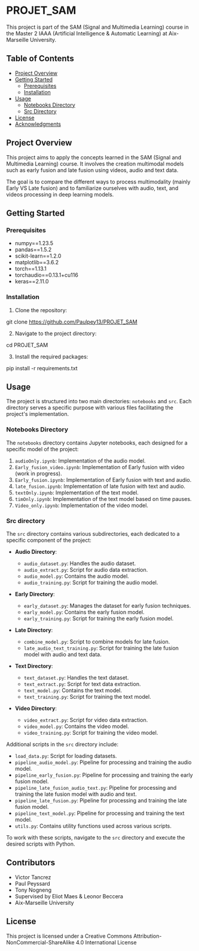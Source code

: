 # PROJET_SAM

This project is part of the SAM (Signal and Multimedia Learning) course in the Master 2 IAAA (Artificial Intelligence & Automatic Learning) at Aix-Marseille University.


## Table of Contents
- [Project Overview](#project-overview)
- [Getting Started](#getting-started)
  - [Prerequisites](#prerequisites)
  - [Installation](#installation)
- [Usage](#usage)
  - [Notebooks Directory](#notebooks-directory)
  - [Src Directory](#src-directory)
- [License](#license)
- [Acknowledgments](#acknowledgments)


## Project Overview

This project aims to apply the concepts learned in the SAM (Signal and Multimedia Learning) course. It involves the creation multimodal models such as early fusion and late fusion using videos, audio and text data. 

The goal is to compare the different ways to process multimodality (mainly Early VS Late fusion) and to familiarize ourselves with audio, text, and videos processing in deep learning models.

## Getting Started

### Prerequisites

- numpy==1.23.5
- pandas==1.5.2
- scikit-learn==1.2.0
- matplotlib==3.6.2
- torch==1.13.1
- torchaudio==0.13.1+cu116
- keras==2.11.0

### Installation

1. Clone the repository:

git clone https://github.com/Paulpey13/PROJET_SAM

2. Navigate to the project directory:

cd PROJET_SAM

3. Install the required packages:

pip install -r requirements.txt

## Usage

The project is structured into two main directories: `notebooks` and `src`. Each directory serves a specific purpose with various files facilitating the project's implementation.

### Notebooks Directory

The `notebooks` directory contains Jupyter notebooks, each designed for a specific model of the project:

1. `audioOnly.ipynb`: Implementation of the audio model.
2. `Early_fusion_video.ipynb`: Implementation of Early fusion with video (work in progress).
3. `Early_fusion.ipynb`: Implementation of Early fusion with text and audio.
4. `late_fusion.ipynb`: Implementation of late fusion with text and audio.
5. `textOnly.ipynb`: Implementation of the text model.
6. `timOnly.ipynb`: Implementation of the text model based on time pauses.
7. `Video_only.ipynb`: Implementation of the video model.

### Src directory

The `src` directory contains various subdirectories, each dedicated to a specific component of the project:

- **Audio Directory**:
  - `audio_dataset.py`: Handles the audio dataset.
  - `audio_extract.py`: Script for audio data extraction.
  - `audio_model.py`: Contains the audio model.
  - `audio_training.py`: Script for training the audio model.

- **Early Directory**:
  - `early_dataset.py`: Manages the dataset for early fusion techniques.
  - `early_model.py`: Contains the early fusion model.
  - `early_training.py`: Script for training the early fusion model.

- **Late Directory**:
  - `combine_model.py`: Script to combine models for late fusion.
  - `late_audio_text_training.py`: Script for training the late fusion model with audio and text data.

- **Text Directory**:
  - `text_dataset.py`: Handles the text dataset.
  - `text_extract.py`: Script for text data extraction.
  - `text_model.py`: Contains the text model.
  - `text_training.py`: Script for training the text model.

- **Video Directory**:
  - `video_extract.py`: Script for video data extraction.
  - `video_model.py`: Contains the video model.
  - `video_training.py`: Script for training the video model.

Additional scripts in the `src` directory include:

- `load_data.py`: Script for loading datasets.
- `pipeline_audio_model.py`: Pipeline for processing and training the audio model.
- `pipeline_early_fusion.py`: Pipeline for processing and training the early fusion model.
- `pipeline_late_fusion_audio_text.py`: Pipeline for processing and training the late fusion model with audio and text.
- `pipeline_late_fusion.py`: Pipeline for processing and training the late fusion model.
- `pipeline_text_model.py`: Pipeline for processing and training the text model.
- `utils.py`: Contains utility functions used across various scripts.

To work with these scripts, navigate to the `src` directory and execute the desired scripts with Python.

## Contributors

- Victor Tancrez
- Paul Peyssard
- Tony Nogneng
- Supervised by Eliot Maes & Leonor Beccera
- Aix-Marseille University

## License

This project is licensed under a Creative Commons Attribution-NonCommercial-ShareAlike 4.0 International License
